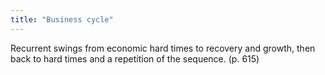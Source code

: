 ```yaml
---
title: "Business cycle"
---
```

Recurrent swings from economic hard times to recovery and growth, then back to hard times and a repetition of the sequence. (p. 615)

